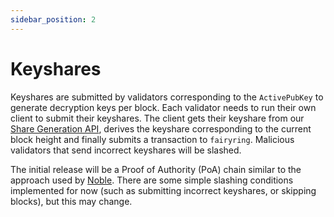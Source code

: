 ```yaml
---
sidebar_position: 2
---
```


# Keyshares

Keyshares are submitted by validators corresponding to the `ActivePubKey` to generate decryption keys per block.
Each validator needs to run their own client to submit their keyshares.
The client gets their keyshare from our [Share Generation API](../running-a-node/share_generation_api.md),
derives the keyshare corresponding to the current block height and finally submits a transaction to `fairyring`.
Malicious validators that send incorrect keyshares will be slashed.

The initial release will be a Proof of Authority (PoA) chain similar to the approach used by [Noble](https://github.com/strangelove-ventures/noble).
There are some simple slashing conditions implemented for now (such as submitting incorrect keyshares, or skipping blocks), but this may change.
